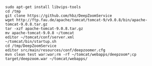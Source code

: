     sudo apt-get install libvips-tools
    cd /tmp
    git clone https://github.com/hbz/DeepZoomService
    wget http://ftp.fau.de/apache/tomcat/tomcat-9/v9.0.8/bin/apache-tomcat-9.0.8.tar.gz
    tar -xzf apache-tomcat-9.0.8.tar.gz
    mv apache-tomcat-9.0.8 ~/tomcat
    editor ~/tomcat/conf/server.xml
    ~/tomcat/bin/startup.sh
    cd /tmp/DeepZoomService
    editor src/main/resources/conf/deepzoomer.cfg
    mvn clean test war:war;rm -rf ~/tomcat/webapps/deepzoom*;cp target/deepzoom.war ~/tomcat/webapps/